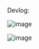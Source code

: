 Devlog:

![image](https://github.com/Kjelli/godolf/assets/6494395/e3dbce3c-a930-4bad-8a42-185bf03097e9)

![image](https://github.com/Kjelli/godolf/assets/6494395/0a718f28-fd99-44c6-a4b0-15aa3ab17b4d)
